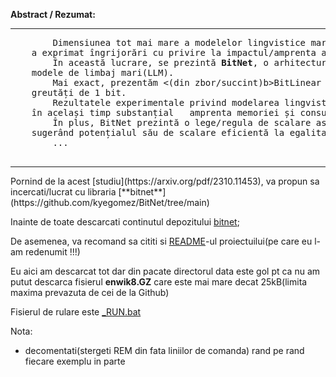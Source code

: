 <b>Abstract / Rezumat:</b>
<hr/>
    <pre>
        Dimensiunea tot mai mare a modelelor lingvistice mari a impus provocări pentru implementarea acestora și 
    a exprimat îngrijorări cu privire la impactul/amprenta asupra mediului din cauza consumului ridicat de energie.
        În această lucrare, se prezintă <b>BitNet</b>, o arhitectură Transformer scalabilă și stabilă pe 1 bit, concepută pentru 
    modele de limbaj mari(LLM). 
        Mai exact, prezentăm <(din zbor/succint)b>BitLinear</b> ca  o înlocuire drop-in a stratului <b>nn.Linear</b> pentru a antrena 
    greutăți de 1 bit. 
        Rezultatele experimentale privind modelarea lingvistică arată că BitNet reușește  o performanță competitivă, reducând 
    în același timp substanțial   amprenta memoriei și consumul de energie, în comparație cu metodele de cuantizare de ultimă generație pe 8 biți și FP16 - Liniile de bază ale transformatorului. 
        În plus, BitNet prezintă o lege/regula de scalare asemănătoare Transformatorilor de precizie completă, 
    sugerând potențialul său de scalare eficientă la egalitate modele de limbaj mai mari(LLM), menținând în același timp beneficiile de eficiență și performanță. 
        ...
    </pre>
<hr/>
Pornind de la acest [studiu](https://arxiv.org/pdf/2310.11453), va propun sa incercati/lucrat cu libraria [**bitnet**](https://github.com/kyegomez/BitNet/tree/main)

Inainte de toate descarcati continutul depozitului [bitnet](https://github.com/kyegomez/BitNet/tree/main);

De asemenea, va recomand sa cititi si  [README](https://github.com/stefanache/MFP-ANAF-RO/blob/main/python/BitNet/README_1st.md)-ul proiectuilui(pe care eu l-am redenumit !!!)

Eu aici am descarcat tot dar din pacate directorul data este gol pt ca nu am putut descarca fisierul **enwik8.GZ** care este mai mare decat 25kB(limita maxima prevazuta de cei de la Github)

Fisierul de rulare este [_RUN.bat]()

Nota:
- decomentati(stergeti REM din fata liniilor de comanda) rand pe rand fiecare exemplu in parte
